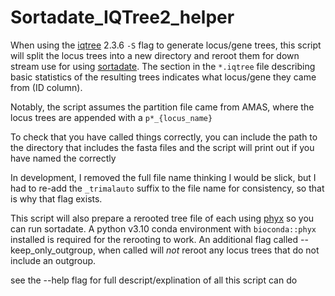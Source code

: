 # Sortadate_IQTree2_helper
When using the [iqtree](https://iqtree.github.io/) 2.3.6 `-S` flag to generate locus/gene trees, this script will split the locus trees into a new directory and reroot them for down stream use for using [sortadate](https://github.com/FePhyFoFum/phyx). The section in the `*.iqtree` file describing basic statistics of the resulting trees indicates what locus/gene they came from (ID column).

Notably, the script assumes the partition file came from AMAS, where the locus trees are appended with a `p*_{locus_name}`

To check that you have called things correctly, you can include the path to the directory that includes the fasta files and the script will print out if you have named the correctly

In development, I removed the full file name thinking I would be slick, but I had to re-add the `_trimalauto` suffix to the file name for consistency, so that is why that flag exists.

This script will also prepare a rerooted tree file of each using [phyx](https://github.com/FePhyFoFum/phyx) so you can run sortadate. A python v3.10 conda environment with `bioconda::phyx` installed is required for the rerooting to work. 
An additional flag called --keep_only_outgroup, when called will *not* reroot any locus trees that do not include an outgroup.

see the --help flag for full descript/explination of all this script can do
